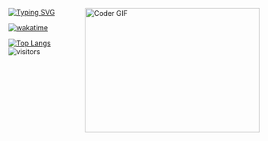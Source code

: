
[![Typing SVG](https://readme-typing-svg.herokuapp.com?color=%2326F711&lines=Welcome;My+name+is+Serdar;I+am+developer)](https://git.io/typing-svg)
<img align="right" alt="Coder GIF" height=250 width=350 src="https://cdn.dribbble.com/users/730703/screenshots/6581243/avento.gif" />



[![wakatime](https://wakatime.com/badge/user/1b409bcd-8e07-4a9a-8bb3-8fa291335500.svg)](https://wakatime.com/@1b409bcd-8e07-4a9a-8bb3-8fa291335500)

[![Top Langs](https://github-readme-stats.vercel.app/api/top-langs/?username=SAgamyradov&theme=chartreuse-dark&hide_border=true)](https://github.com/SAgamyradov)
![visitors](https://visitor-badge.laobi.icu/badge?page_id=SAgamyradov)



